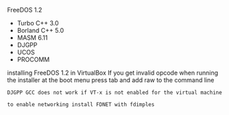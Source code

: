FreeDOS 1.2
- Turbo C++ 3.0
- Borland C++ 5.0
- MASM 6.11
- DJGPP
- UCOS
- PROCOMM

installing FreeDOS 1.2 in VirtualBox
    If you get invalid opcode when running the installer
    at the boot menu press tab and add raw to the command line

    DJGPP GCC does not work if VT-x is not enabled for the virtual machine

    to enable networking install FDNET with fdimples
